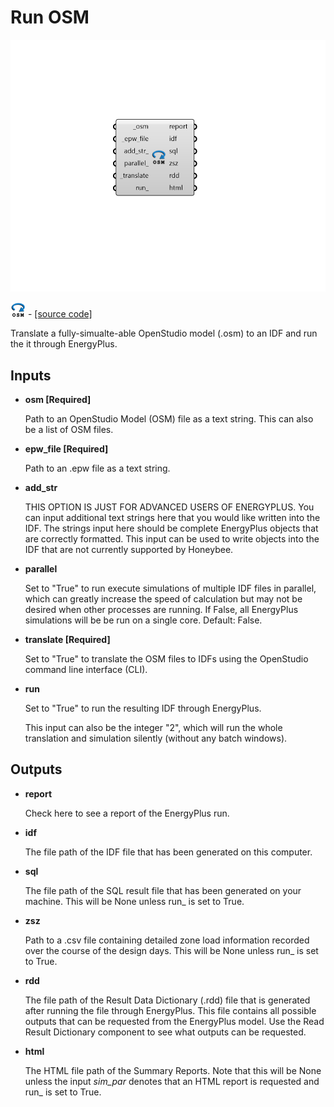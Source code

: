 # Run OSM

![](../../.gitbook/assets/Run_OSM.png)

![](../../.gitbook/assets/Run_OSM%20%281%29.png) - [\[source code\]](https://github.com/ladybug-tools/honeybee-grasshopper-energy/blob/master/honeybee_grasshopper_energy/src//HB%20Run%20OSM.py)

Translate a fully-simualte-able OpenStudio model \(.osm\) to an IDF and run the it through EnergyPlus.

## Inputs

* **osm \[Required\]**

  Path to an OpenStudio Model \(OSM\) file as a text string. This can also be a list of OSM files. 

* **epw\_file \[Required\]**

  Path to an .epw file as a text string. 

* **add\_str**

  THIS OPTION IS JUST FOR ADVANCED USERS OF ENERGYPLUS. You can input additional text strings here that you would like written into the IDF.  The strings input here should be complete EnergyPlus objects that are correctly formatted. This input can be used to write objects into the IDF that are not currently supported by Honeybee. 

* **parallel**

  Set to "True" to run execute simulations of multiple IDF files in parallel, which can greatly increase the speed of calculation but may not be desired when other processes are running. If False, all EnergyPlus simulations will be be run on a single core. Default: False. 

* **translate \[Required\]**

  Set to "True" to translate the OSM files to IDFs using the OpenStudio command line interface \(CLI\). 

* **run**

  Set to "True" to run the resulting IDF through EnergyPlus. 

  This input can also be the integer "2", which will run the whole translation and simulation silently \(without any batch windows\). 

## Outputs

* **report**

  Check here to see a report of the EnergyPlus run. 

* **idf**

  The file path of the IDF file that has been generated on this computer. 

* **sql**

  The file path of the SQL result file that has been generated on your machine. This will be None unless run\_ is set to True. 

* **zsz**

  Path to a .csv file containing detailed zone load information recorded over the course of the design days. This will be None unless run\_ is set to True. 

* **rdd**

  The file path of the Result Data Dictionary \(.rdd\) file that is generated after running the file through EnergyPlus.  This file contains all possible outputs that can be requested from the EnergyPlus model.  Use the Read Result Dictionary component to see what outputs can be requested. 

* **html**

  The HTML file path of the Summary Reports. Note that this will be None unless the input _sim\_par_ denotes that an HTML report is requested and run\_ is set to True. 

